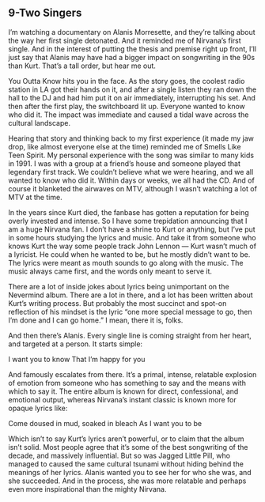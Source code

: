 ## 9-Two Singers

I’m watching a documentary on Alanis Morresette, and they’re talking about the way her first single detonated. And it reminded me of Nirvana’s first single. And in the interest of putting the thesis and premise right up front, I’ll just say that Alanis may have had a bigger impact on songwriting in the 90s than Kurt. That’s a tall order, but hear me out.

You Outta Know hits you in the face. As the story goes, the coolest radio station in LA got their hands on it, and after a single listen they ran down the hall to the DJ and had him put it on air immediately, interrupting his set. And then after the first play, the switchboard lit up. Everyone wanted to know who did it. The impact was immediate and caused a tidal wave across the cultural landscape.

Hearing that story and thinking back to my first experience (it made my jaw drop, like almost everyone else at the time) reminded me of Smells Like Teen Spirit. My personal experience with the song was similar to many kids in 1991. I was with a group at a friend’s house and someone played that legendary first track. We couldn’t believe what we were hearing, and we all wanted to know who did it. Within days or weeks, we all had the CD. And of course it blanketed the airwaves on MTV, although I wasn’t watching a lot of MTV at the time.

In the years since Kurt died, the fanbase has gotten a reputation for being overly invested and intense. So I have some trepidation announcing that I am a huge Nirvana fan. I don’t have a shrine to Kurt or anything, but I’ve put in some hours studying the lyrics and music. And take it from someone who knows Kurt the way some people track John Lennon — Kurt wasn’t much of a lyricist. He could when he wanted to be, but he mostly didn’t want to be. The lyrics were meant as mouth sounds to go along with the music. The music always came first, and the words only meant to serve it.

There are a lot of inside jokes about lyrics being unimportant on the Nevermind album. There are a lot in there, and a lot has been written about Kurt’s writing process. But probably the most succinct and spot-on reflection of his mindset is the lyric “one more special message to go, then I’m done and I can go home.” I mean, there it is, folks. 

And then there’s Alanis. Every single line is coming straight from her heart, and targeted at a person. It starts simple:

I want you to know
That I’m happy for you

And famously escalates from there. It’s a primal, intense, relatable explosion of emotion from someone who has something to say and the means with which to say it. The entire album is known for direct, confessional, and emotional output, whereas Nirvana’s instant classic is known more for opaque lyrics like:

Come doused in mud, soaked in bleach
As I want you to be

Which isn’t to say Kurt’s lyrics aren’t powerful, or to claim that the album isn’t solid. Most people agree that it’s some of the best songwriting of the decade, and massively influential. But so was Jagged Little Pill, who managed to caused the same cultural tsunami without hiding behind the meanings of her lyrics. Alanis wanted you to see her for who she was, and she succeeded. And in the process, she was more relatable and perhaps even more inspirational than the mighty Nirvana.
 



